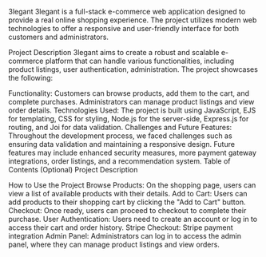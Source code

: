 3legant
3legant is a full-stack e-commerce web application designed to provide a real online shopping experience. The project utilizes modern web technologies to offer a responsive and user-friendly interface for both customers and administrators.

Project Description
3legant aims to create a robust and scalable e-commerce platform that can handle various functionalities, including product listings, user authentication, administration. The project showcases the following:

Functionality: Customers can browse products, add them to the cart, and complete purchases. Administrators can manage product listings and view order details.
Technologies Used: The project is built using JavaScript, EJS for templating, CSS for styling, Node.js for the server-side, Express.js for routing, and Joi for data validation.
Challenges and Future Features: Throughout the development process, we faced challenges such as ensuring data validation and maintaining a responsive design. Future features may include enhanced security measures, more payment gateway integrations, order listings, and a recommendation system.
Table of Contents (Optional)
Project Description

How to Use the Project
Browse Products: On the shopping page, users can view a list of available products with their details.
Add to Cart: Users can add products to their shopping cart by clicking the "Add to Cart" button.
Checkout: Once ready, users can proceed to checkout to complete their purchase.
User Authentication: Users need to create an account or log in to access their cart and order history.
Stripe Checkout: Stripe payment integration
Admin Panel: Administrators can log in to access the admin panel, where they can manage product listings and view orders.

